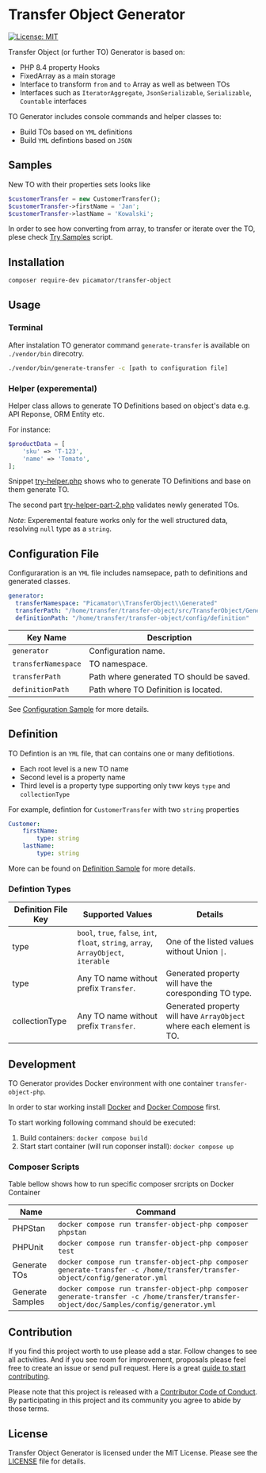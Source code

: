 Transfer Object Generator
==========================
[![License: MIT](https://img.shields.io/badge/License-MIT-yellow.svg)](https://opensource.org/licenses/MIT)

Transfer Object (or further TO) Generator is based on:

- PHP 8.4 property Hooks
- FixedArray as a main storage
- Interface to transform `from` and `to` Array as well as between TOs
- Interfaces such as `IteratorAggregate`, `JsonSerializable`, `Serializable`, `Countable` interfaces

TO Generator includes console commands and helper classes to:

- Build TOs based on `YML` definitions
- Build `YML` defintions based on `JSON`

Samples
-----------
New TO with their properties sets looks like

```php
$customerTransfer = new CustomerTransfer();
$customerTransfer->firstName = 'Jan';
$customerTransfer->lastName = 'Kowalski';
```

In order to see how converting from array, to transfer or iterate over the TO,
plese check [Try Samples](/doc/Samples/try-samples.php) script.

Installation
------------

```bash
composer require-dev picamator/transfer-object
```

Usage
-----

### Terminal
After instalation TO generator command `generate-transfer` is available on `./vendor/bin` direcotry.

```bash
./vendor/bin/generate-transfer -c [path to configuration file]
```

### Helper (experemental)
Helper class allows to generate TO Definitions based on object's data e.g. API Reponse, ORM Entity etc.

For instance:

```php
$productData = [
    'sku' => 'T-123',
    'name' => 'Tomato',
];
```

Snippet [try-helper.php](/doc/Helper/try-helper.php) shows who to generate TO Definitions and base on them generate TO.

The second part [try-helper-part-2.php](/doc/Helper/try-helper-part-2.php) validates newly generated TOs.

_Note_: Experemental feature works only for the well structured data, resolving `null` type as a `string`.

Configuration File
------------------
Configuraration is an `YML` file includes namsepace, path to definitions and generated classes.

```yml
generator:
  transferNamespace: "Picamator\\TransferObject\\Generated"
  transferPath: "/home/transfer/transfer-object/src/TransferObject/Generated"
  definitionPath: "/home/transfer/transfer-object/config/definition"
```

| Key Name | Description                              |
| ---|------------------------------------------|
| `generator` | Configuration name.                      |
| `transferNamespace` | TO namespace.                            |
| `transferPath` | Path where generated TO should be saved. |
| `definitionPath` | Path where TO Definition is located.     |

See [Configuration Sample](/doc/Samples/config/generator.yml) for more details.

Definition
----------
TO Defintion is an `YML` file, that can contains one or many defitiotions.

 - Each root level is a new TO name
 - Second level is a property name
 - Third level is a property type supporting only tww keys `type` and `collectionType`

For example, defintion for `CustomerTransfer` with two `string` properties

```yml
Customer:
    firstName:
        type: string
    lastName:
        type: string
```

More can be found on [Definition Sample](/doc/Samples/config/definition) for more details.

### Defintion Types
| Definition File Key | Supported Values                                                                             | Details                                                              |
|---------------------|----------------------------------------------------------------------------------------------|----------------------------------------------------------------------|
| type                | `bool`, `true`, `false`, `int`, `float`, `string`, `array`, `ArrayObject`, `iterable` | One of the listed values without Union `\|`.                         |
| type                | Any TO name without prefix `Transfer`.                                                       | Generated property will have the coresponding TO type.               |
| collectionType      | Any TO name without prefix `Transfer`.                                                       | Generated property will have `ArrayObject` where each element is TO. |


Development
-----------
TO Generator provides Docker environment with one container `transfer-object-php`.

In order to star working install [Docker](https://docs.docker.com/engine/install/) and [Docker Compose](https://docs.docker.com/compose/install/) first.

To start working following command should be executed:

1. Build containers: `docker compose build`
2. Start start container (will run coponser install): `docker compose up`

### Composer Scripts
Table bellow shows how to run specific composer srcripts on Docker Container

| Name             | Command                                                                 |
|------------------|-------------------------------------------------------------------------|
| PHPStan          | `docker compose run transfer-object-php composer phpstan`               ||
| PHPUnit          | `docker compose run transfer-object-php composer test`                  |
| Generate TOs     | `docker compose run transfer-object-php composer generate-transfer -c /home/transfer/transfer-object/config/generator.yml` |
| Generate Samples | `docker compose run transfer-object-php composer generate-transfer -c /home/transfer/transfer-object/doc/Samples/config/generator.yml` |

Contribution
------------
If you find this project worth to use please add a star. Follow changes to see all activities.
And if you see room for improvement, proposals please feel free to create an issue or send pull request.
Here is a great [guide to start contributing](https://guides.github.com/activities/contributing-to-open-source/).

Please note that this project is released with a [Contributor Code of Conduct](http://contributor-covenant.org/version/1/4/).
By participating in this project and its community you agree to abide by those terms.

License
-------
Transfer Object Generator is licensed under the MIT License. Please see the [LICENSE](LICENSE) file for details.
